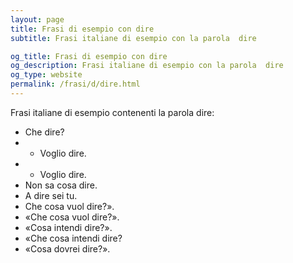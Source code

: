```yaml
---
layout: page
title: Frasi di esempio con dire 
subtitle: Frasi italiane di esempio con la parola  dire

og_title: Frasi di esempio con dire 
og_description: Frasi italiane di esempio con la parola  dire
og_type: website
permalink: /frasi/d/dire.html
---
```


Frasi italiane di esempio contenenti la parola dire:


- Che dire?
- - Voglio dire.
- - Voglio dire.
- Non sa cosa dire.
- A dire sei tu.
- Che cosa vuol dire?».
- «Che cosa vuol dire?».
- «Cosa intendi dire?».
- «Che cosa intendi dire?
- «Cosa dovrei dire?».
